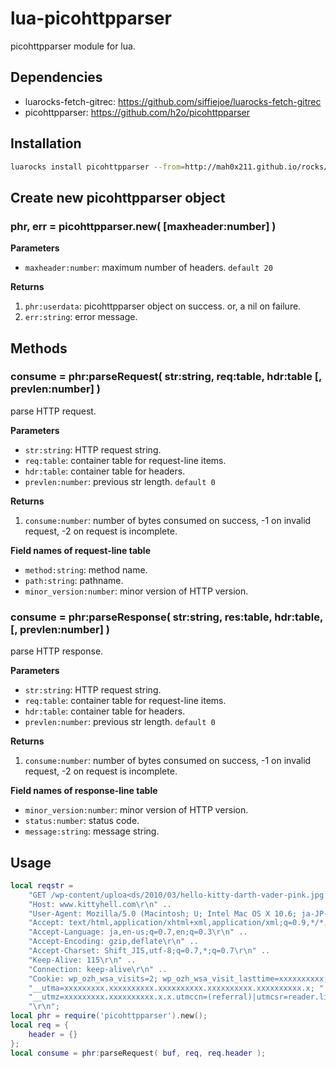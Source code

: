 # lua-picohttpparser

picohttpparser module for lua.

## Dependencies

- luarocks-fetch-gitrec: https://github.com/siffiejoe/luarocks-fetch-gitrec
- picohttpparser: https://github.com/h2o/picohttpparser


## Installation

```sh
luarocks install picohttpparser --from=http://mah0x211.github.io/rocks/
```


## Create new picohttpparser object

### phr, err = picohttpparser.new( [maxheader:number] )

**Parameters**

- `maxheader:number`: maximum number of headers. `default 20`


**Returns**

1. `phr:userdata`: picohttpparser object on success. or, a nil on failure.
2. `err:string`: error message.


## Methods

### consume = phr:parseRequest( str:string, req:table, hdr:table [, prevlen:number] )

parse HTTP request.

**Parameters**

- `str:string`: HTTP request string.
- `req:table`: container table for request-line items.
- `hdr:table`: container table for headers.
- `prevlen:number`: previous str length. `default 0`


**Returns**

1. `consume:number`: number of bytes consumed on success, -1 on invalid request, -2 on request is incomplete.


**Field names of request-line table**

- `method:string`: method name.
- `path:string`: pathname.
- `minor_version:number`: minor version of HTTP version.


### consume = phr:parseResponse( str:string, res:table, hdr:table, [, prevlen:number] )

parse HTTP response.

**Parameters**

- `str:string`: HTTP request string.
- `req:table`: container table for request-line items.
- `hdr:table`: container table for headers.
- `prevlen:number`: previous str length. `default 0`


**Returns**

1. `consume:number`: number of bytes consumed on success, -1 on invalid request, -2 on request is incomplete.


**Field names of response-line table**

- `minor_version:number`: minor version of HTTP version.
- `status:number`: status code.
- `message:string`: message string.


## Usage

```lua
local reqstr = 
    "GET /wp-content/uploa<ds/2010/03/hello-kitty-darth-vader-pink.jpg HTTP/1.1\r\n" ..
    "Host: www.kittyhell.com\r\n" ..
    "User-Agent: Mozilla/5.0 (Macintosh; U; Intel Mac OS X 10.6; ja-JP-mac; rv:1.9.2.3) Gecko/20100401 Firefox/3.6.3 Pathtraq/0.9\r\n" ..
    "Accept: text/html,application/xhtml+xml,application/xml;q=0.9,*/*;q=0.8\r\n" ..
    "Accept-Language: ja,en-us;q=0.7,en;q=0.3\r\n" ..
    "Accept-Encoding: gzip,deflate\r\n" ..
    "Accept-Charset: Shift_JIS,utf-8;q=0.7,*;q=0.7\r\n" ..
    "Keep-Alive: 115\r\n" ..
    "Connection: keep-alive\r\n" ..
    "Cookie: wp_ozh_wsa_visits=2; wp_ozh_wsa_visit_lasttime=xxxxxxxxxx; " ..
    "__utma=xxxxxxxxx.xxxxxxxxxx.xxxxxxxxxx.xxxxxxxxxx.xxxxxxxxxx.x; " ..
    "__utmz=xxxxxxxxx.xxxxxxxxxx.x.x.utmccn=(referral)|utmcsr=reader.livedoor.com|utmcct=/reader/|utmcmd=referral\r\n" ..
    "\r\n";
local phr = require('picohttpparser').new();
local req = {
	header = {}	
};
local consume = phr:parseRequest( buf, req, req.header );
```

